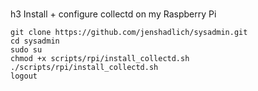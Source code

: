 # 

h3 Install + configure collectd on my Raspberry Pi

```
git clone https://github.com/jenshadlich/sysadmin.git
cd sysadmin
sudo su
chmod +x scripts/rpi/install_collectd.sh
./scripts/rpi/install_collectd.sh
logout
```
